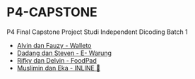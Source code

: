 # P4-CAPSTONE
P4 Final Capstone Project Studi Independent Dicoding Batch 1 
- [Alvin dan Fauzy - Walleto](https://github.com/Alvin04072001/walleto.git)
- [Dadang dan Steven - E- Warung](https://github.com/sempatpanick/e-warung)
- [Rifky dan Delvin - FoodPad](https://github.com/rifky290301/foodpad)
- [Muslimin dan Eka - INLINE 🌱](https://github.com/fikriyaeka/Capstone-Dicoding)
